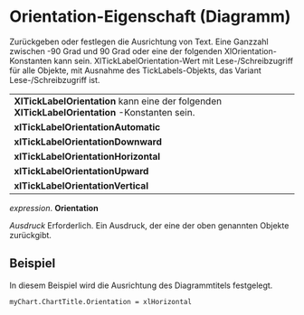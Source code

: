 
# Orientation-Eigenschaft (Diagramm)

Zurückgeben oder festlegen die Ausrichtung von Text. Eine Ganzzahl zwischen -90 Grad und 90 Grad oder eine der folgenden XlOrientation-Konstanten kann sein. XlTickLabelOrientation-Wert mit Lese-/Schreibzugriff für alle Objekte, mit Ausnahme des TickLabels-Objekts, das Variant Lese-/Schreibzugriff ist.


||
|:-----|
|**XlTickLabelOrientation** kann eine der folgenden **XlTickLabelOrientation** -Konstanten sein.|
|**xlTickLabelOrientationAutomatic**|
|**xlTickLabelOrientationDownward**|
|**xlTickLabelOrientationHorizontal**|
|**xlTickLabelOrientationUpward**|
|**xlTickLabelOrientationVertical**|

 _expression_. **Orientation**

 _Ausdruck_ Erforderlich. Ein Ausdruck, der eine der oben genannten Objekte zurückgibt.

## Beispiel

In diesem Beispiel wird die Ausrichtung des Diagrammtitels festgelegt.


```
myChart.ChartTitle.Orientation = xlHorizontal
```

